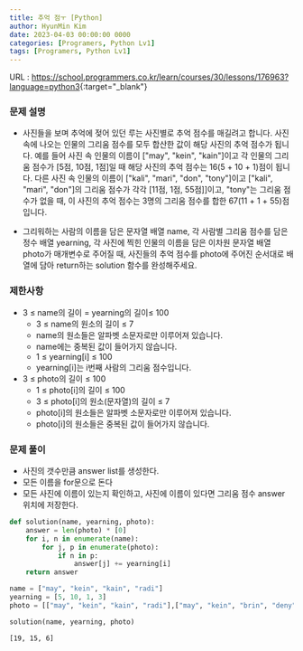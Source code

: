 ```yaml
---
title: 추억 점ㅜ [Python]
author: HyunMin Kim
date: 2023-04-03 00:00:00 0000
categories: [Programers, Python Lv1]
tags: [Programers, Python Lv1]
---
```


URL : <https://school.programmers.co.kr/learn/courses/30/lessons/176963?language=python3>{:target="_blank"}

### 문제 설명
- 사진들을 보며 추억에 젖어 있던 루는 사진별로 추억 점수를 매길려고 합니다. 사진 속에 나오는 인물의 그리움 점수를 모두 합산한 값이 해당 사진의 추억 점수가 됩니다. 예를 들어 사진 속 인물의 이름이 ["may", "kein", "kain"]이고 각 인물의 그리움 점수가 [5점, 10점, 1점]일 때 해당 사진의 추억 점수는 16(5 + 10 + 1)점이 됩니다. 다른 사진 속 인물의 이름이 ["kali", "mari", "don", "tony"]이고 ["kali", "mari", "don"]의 그리움 점수가 각각 [11점, 1점, 55점]]이고, "tony"는 그리움 점수가 없을 때, 이 사진의 추억 점수는 3명의 그리움 점수를 합한 67(11 + 1 + 55)점입니다.

- 그리워하는 사람의 이름을 담은 문자열 배열 name, 각 사람별 그리움 점수를 담은 정수 배열 yearning, 각 사진에 찍힌 인물의 이름을 담은 이차원 문자열 배열 photo가 매개변수로 주어질 때, 사진들의 추억 점수를 photo에 주어진 순서대로 배열에 담아 return하는 solution 함수를 완성해주세요.



### 제한사항
- 3 ≤ name의 길이 = yearning의 길이≤ 100
    - 3 ≤ name의 원소의 길이 ≤ 7
    - name의 원소들은 알파벳 소문자로만 이루어져 있습니다.
    - name에는 중복된 값이 들어가지 않습니다.
    - 1 ≤ yearning[i] ≤ 100
    - yearning[i]는 i번째 사람의 그리움 점수입니다.
- 3 ≤ photo의 길이 ≤ 100
    - 1 ≤ photo[i]의 길이 ≤ 100
    - 3 ≤ photo[i]의 원소(문자열)의 길이 ≤ 7
    - photo[i]의 원소들은 알파벳 소문자로만 이루어져 있습니다.
    - photo[i]의 원소들은 중복된 값이 들어가지 않습니다.

### 문제 풀이
- 사진의 갯수만큼 answer list를 생성한다.
- 모든 이름을 for문으로 돈다
- 모든 사진에 이름이 있는지 확인하고, 사진에 이름이 있다면 그리움 점수 answer 위치에 저장한다.


```python
def solution(name, yearning, photo):
    answer = len(photo) * [0]
    for i, n in enumerate(name):
        for j, p in enumerate(photo):
            if n in p:
                answer[j] += yearning[i]
    return answer
```


```python
name = ["may", "kein", "kain", "radi"]
yearning = [5, 10, 1, 3]
photo = [["may", "kein", "kain", "radi"],["may", "kein", "brin", "deny"], ["kon", "kain", "may", "coni"]]
```


```python
solution(name, yearning, photo)
```




    [19, 15, 6]



